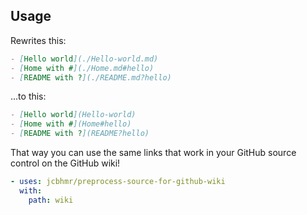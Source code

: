 ## Usage

Rewrites this:

```md
- [Hello world](./Hello-world.md)
- [Home with #](./Home.md#hello)
- [README with ?](./README.md?hello)
```

...to this:

```md
- [Hello world](Hello-world)
- [Home with #](Home#hello)
- [README with ?](README?hello)
```

That way you can use the same links that work in your GitHub source control on
the GitHub wiki!

```yml
- uses: jcbhmr/preprocess-source-for-github-wiki
  with:
    path: wiki
```
